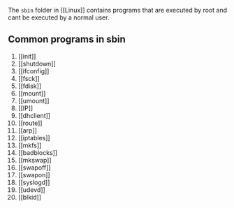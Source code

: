 The `sbin` folder in [[Linux]] contains programs that are executed by root and cant be executed by a normal user.

## Common programs in sbin
1. [[init]]
2. [[shutdown]]
3. [[ifconfig]]
4. [[fsck]]
5. [[fdisk]]
6. [[mount]]
7. [[umount]]
8. [[IP]]
9. [[dhclient]]
10. [[route]]
11. [[arp]]
12. [[iptables]]
13. [[mkfs]]
14. [[badblocks]]
15. [[mkswap]]
16. [[swapoff]]
17. [[swapon]]
18. [[syslogd]]
19. [[udevd]]
20. [[blkid]]